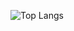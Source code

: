 ![Top Langs](https://github-readme-stats.vercel.app/api/top-langs/?username=zoyern&size_weight=0.5&count_weight=0.5)
